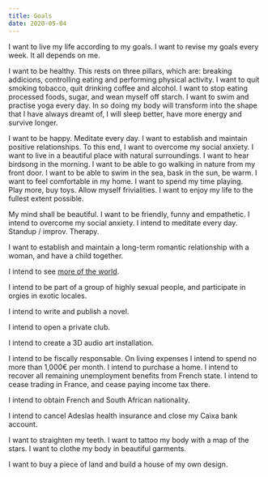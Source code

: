 ```yaml
---
title: Goals
date: 2020-05-04
---
```


I want to live my life according to my goals.  I want to revise my goals every week. It all depends on me.

I want to be healthy.  This rests on three pillars, which are: breaking addicions, controlling eating and performing physical activity.  I want to quit smoking tobacco, quit drinking coffee and alcohol.  I want to stop eating processed foods, sugar, and wean myself off starch.  I want to swim and practise yoga every day.  In so doing my body will transform into the shape that I have always dreamt of, I will sleep better, have more energy and survive longer.

I want to be happy.
Meditate every day.
I want to establish and maintain positive relationships.  To this end, I want to overcome my social anxiety.
I want to live in a beautiful place with natural surroundings.  I want to hear birdsong in the morning.  I want to be able to go walking in nature from my front door.  I want to be able to swim in the sea, bask in the sun, be warm.  I want to feel comfortable in my home.
I want to spend my time playing.  
Play more, buy toys.
Allow myself frivialities.
I want to enjoy my life to the fullest extent possible.

My mind shall be beautiful.  I want to be friendly, funny and empathetic.  I intend to overcome my social anxiety.  I intend to meditate every day.  Standup / improv.  Therapy.

I want to establish and maintain a long-term romantic relationship with a woman, and have a child together.

I intend to see [more of the world](/destinations/).

I intend to be part of a group of highly sexual people, and participate in orgies in exotic locales.

I intend to write and publish a novel.

I intend to open a private club.

I intend to create a 3D audio art installation.

I intend to be fiscally responsable.  On living expenses I intend to spend no more than 1,000€ per month.  I intend to purchase a home.
I intend to recover all remaining unemployment benefits from French state.  I intend to cease trading in France, and cease paying income tax there.

I intend to obtain French and South African nationality.

I intend to cancel Adeslas health insurance and close my Caixa bank account.

I want to straighten my teeth.  I want to tattoo my body with a map of the stars.  I want to clothe my body in beautiful garments.

I want to buy a piece of land and build a house of my own design.